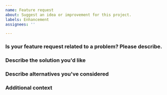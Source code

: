 ```yaml
---
name: Feature request
about: Suggest an idea or improvement for this project.
labels: Enhancement
assignees: ''

---
```


### Is your feature request related to a problem? Please describe.
<!-- A clear and concise description of what the problem is. For example, "I'm always frustrated when [...]" -->

### Describe the solution you'd like
<!-- A clear and concise description of what you want to happen. -->

### Describe alternatives you've considered
<!-- A clear and concise description of any alternative solutions or features you've considered. -->

### Additional context
<!-- Add any other context or screenshots about the feature request here. For instance, you can mention any similar features in other applications that could inspire the implementation of the new feature. -->
